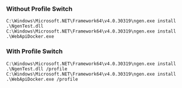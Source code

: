 ### Without Profile Switch
```
C:\Windows\Microsoft.NET\Framework64\v4.0.30319\ngen.exe install .\NgenTest.dll
C:\Windows\Microsoft.NET\Framework64\v4.0.30319\ngen.exe install .\WebApiDocker.exe
```

### With Profile Switch
```
C:\Windows\Microsoft.NET\Framework64\v4.0.30319\ngen.exe install .\NgenTest.dll /profile
C:\Windows\Microsoft.NET\Framework64\v4.0.30319\ngen.exe install .\WebApiDocker.exe /profile
```
